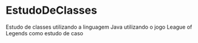 # EstudoDeClasses
Estudo de classes utilizando a linguagem Java utilizando o jogo League of Legends como estudo de caso 
